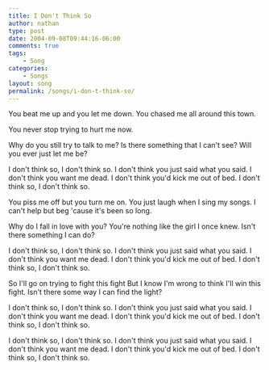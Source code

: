 ```yaml
---
title: I Don't Think So
author: nathan
type: post
date: 2004-09-08T09:44:16-06:00
comments: true
tags:
    - Song
categories:
    - Songs
layout: song
permalink: /songs/i-don-t-think-so/
---
```

You beat me up and you let me down.
You chased me all around this town.
<!--more-->
You never stop trying to hurt me now.

Why do you still try to talk to me?
Is there something that I can't see?
Will you ever just let me be?

I don't think so, I don't think so.
I don't think you just said what you said.
I don't think you want me dead.
I don't think you'd kick me out of bed.
I don't think so, I don't think so.

You piss me off but you turn me on.
You just laugh when I sing my songs.
I can't help but beg 'cause it's been so long.

Why do I fall in love with you?
You're nothing like the girl I once knew.
Isn't there something I can do?

I don't think so, I don't think so.
I don't think you just said what you said.
I don't think you want me dead.
I don't think you'd kick me out of bed.
I don't think so, I don't think so.

So I'll go on trying to fight this fight
But I know I'm wrong to think I'll win this fight.
Isn't there some way I can find the light?

I don't think so, I don't think so.
I don't think you just said what you said.
I don't think you want me dead.
I don't think you'd kick me out of bed.
I don't think so, I don't think so.

I don't think so, I don't think so.
I don't think you just said what you said.
I don't think you want me dead.
I don't think you'd kick me out of bed.
I don't think so, I don't think so.
